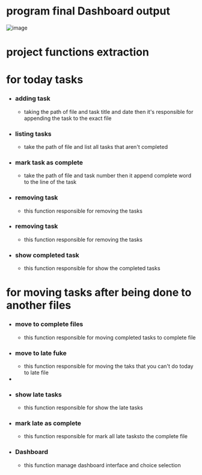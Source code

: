 # program final Dashboard output 

![image](https://github.com/waleedelfieky/Moudule_one_tasks/assets/126036494/de0c5ee9-5b3c-4e62-bfc1-785f053ccd3a)

# project functions extraction
# for today tasks
- ### adding task
	- taking the path of file and task title and date then it's responsible for appending the task to the exact file
- ### listing tasks
	- take the path of file and list all tasks that aren't completed
- ### mark task as complete
	- take the path of file and task number then it append complete word to the line of the task
- ### removing task
	- this function responsible for removing the tasks
- ### removing task
	- this function responsible for removing the tasks

- ### show completed task
	- this function responsible for show the completed tasks
# for moving tasks after being done to another files
- ### move to complete files
	- this function responsible for moving completed tasks to complete file

- ### move to late fuke
	- this function responsible for moving the taks that you can't do today to late file
 - 
- ### show late tasks
	- this function responsible for show the late tasks
- ### mark late as complete
	- this function responsible for mark all late tasksto the complete file

- ### Dashboard
	- this function manage dashboard interface and choice selection

